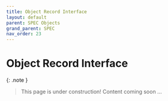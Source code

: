 ```yaml
---
title: Object Record Interface
layout: default
parent: SPEC Objects
grand_parent: SPEC
nav_order: 23
---
```


# Object Record Interface

{: .note }
> This page is under construction! 
> Content coming soon ...